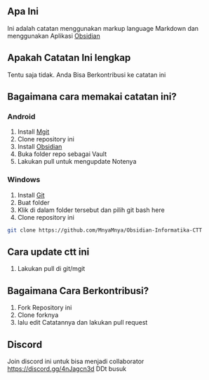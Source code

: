 
## Apa Ini

Ini adalah catatan menggunakan markup language Markdown dan menggunakan Aplikasi [Obsidian](https://obsidian.md/)

## Apakah Catatan Ini lengkap

Tentu saja tidak. Anda Bisa Berkontribusi ke catatan ini

## Bagaimana cara memakai catatan ini?

### Android

1. Install [Mgit](https://f-droid.org/id/packages/com.manichord.mgit/)
2. Clone repository ini
3. Install [Obsidian](https://obsidian.md/)
4. Buka folder repo sebagai Vault
5. Lakukan pull untuk mengupdate Notenya

### Windows

1. Install [Git](https://git-scm.com/downloads)
2. Buat folder
3. Klik di dalam folder tersebut dan pilih git bash here
4. Clone repository ini
```bash
git clone https://github.com/MnyaMnya/Obsidian-Informatika-CTT
```

## Cara update ctt ini
1. Lakukan pull di git/mgit
## Bagaimana Cara Berkontribusi?

1. Fork Repository ini
2. Clone forknya
3. lalu edit Catatannya dan lakukan pull request

## Discord
Join discord ini untuk bisa menjadi collaborator
https://discord.gg/4nJagcn3d
DDt busuk
